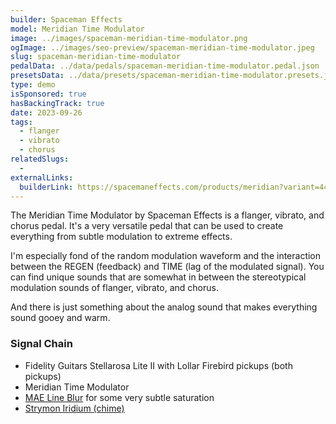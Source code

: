 ```yaml
---
builder: Spaceman Effects
model: Meridian Time Modulator
image: ../images/spaceman-meridian-time-modulator.png
ogImage: ../images/seo-preview/spaceman-meridian-time-modulator.jpeg
slug: spaceman-meridian-time-modulator
pedalData: ../data/pedals/spaceman-meridian-time-modulator.pedal.json
presetsData: ../data/presets/spaceman-meridian-time-modulator.presets.json
type: demo
isSponsored: true
hasBackingTrack: true
date: 2023-09-26
tags:
  - flanger
  - vibrato
  - chorus
relatedSlugs:
  -
externalLinks:
  builderLink: https://spacemaneffects.com/products/meridian?variant=44384560283812
---
```


The Meridian Time Modulator by Spaceman Effects is a flanger, vibrato, and chorus pedal. It's a very versatile pedal that can be used to create everything from subtle modulation to extreme effects.

I'm especially fond of the random modulation waveform and the interaction between the REGEN (feedback) and TIME (lag of the modulated signal). You can find unique sounds that are somewhat in between the stereotypical modulation sounds of flanger, vibrato, and chorus.

And there is just something about the analog sound that makes everything sound gooey and warm.

### Signal Chain

- Fidelity Guitars Stellarosa Lite II with Lollar Firebird pickups (both pickups)
- Meridian Time Modulator
- [MAE Line Blur](/demos/mask-audio-electronics-line-blur) for some very subtle saturation
- [Strymon Iridium (chime)](/demos/strymon-iridium)
